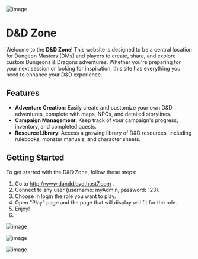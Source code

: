 ![image](https://github.com/user-attachments/assets/228df291-b96a-492c-8d37-7dc7d7f00088)


# D&D Zone

Welcome to the **D&D Zone**! This website is designed to be a central location for Dungeon Masters (DMs) and players to create, share, and explore custom Dungeons & Dragons adventures. Whether you're preparing for your next session or looking for inspiration, this site has everything you need to enhance your D&D experience.

## Features

- **Adventure Creation**: Easily create and customize your own D&D adventures, complete with maps, NPCs, and detailed storylines.
- **Campaign Management**: Keep track of your campaign's progress, inventory, and completed quests.
- **Resource Library**: Access a growing library of D&D resources, including rulebooks, monster manuals, and character sheets.

## Getting Started

To get started with the D&D Zone, follow these steps:

1. Go to http://www.dandd.byethost7.com .
2. Connect to any user (username: myAdmin, password: 123).
3. Choose in login the role you want to play.
4. Open "Play" page and the page that will display will fit for the role.
5. Enjoy!
6. 
![image](https://github.com/user-attachments/assets/69f775bc-67c3-48ea-b690-c08a1634dcd3)

![image](https://github.com/user-attachments/assets/8dc7c70c-967b-4891-9e23-6510fba3f829)

![image](https://github.com/user-attachments/assets/e2718d45-deff-44c0-a41e-bda6f78d2acb)

